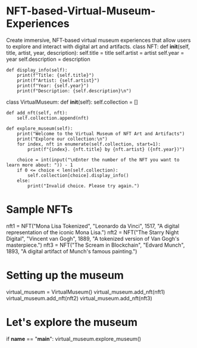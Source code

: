 # NFT-based-Virtual-Museum-Experiences
Create immersive, NFT-based virtual museum experiences that allow users to explore and interact with digital art and artifacts.
class NFT:
    def __init__(self, title, artist, year, description):
        self.title = title
        self.artist = artist
        self.year = year
        self.description = description

    def display_info(self):
        print(f"Title: {self.title}")
        print(f"Artist: {self.artist}")
        print(f"Year: {self.year}")
        print(f"Description: {self.description}\n")

class VirtualMuseum:
    def __init__(self):
        self.collection = []

    def add_nft(self, nft):
        self.collection.append(nft)

    def explore_museum(self):
        print("Welcome to the Virtual Museum of NFT Art and Artifacts")
        print("Explore our collection:\n")
        for index, nft in enumerate(self.collection, start=1):
            print(f"{index}. {nft.title} by {nft.artist} ({nft.year})")

        choice = int(input("\nEnter the number of the NFT you want to learn more about: ")) - 1
        if 0 <= choice < len(self.collection):
            self.collection[choice].display_info()
        else:
            print("Invalid choice. Please try again.")

# Sample NFTs
nft1 = NFT("Mona Lisa Tokenized", "Leonardo da Vinci", 1517, "A digital representation of the iconic Mona Lisa.")
nft2 = NFT("The Starry Night Digital", "Vincent van Gogh", 1889, "A tokenized version of Van Gogh's masterpiece.")
nft3 = NFT("The Scream in Blockchain", "Edvard Munch", 1893, "A digital artifact of Munch's famous painting.")

# Setting up the museum
virtual_museum = VirtualMuseum()
virtual_museum.add_nft(nft1)
virtual_museum.add_nft(nft2)
virtual_museum.add_nft(nft3)

# Let's explore the museum
if __name__ == "__main__":
    virtual_museum.explore_museum()
